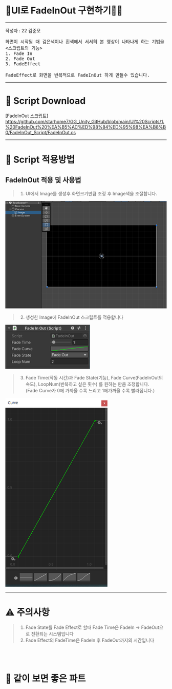 # 🚶UI로 FadeInOut 구현하기🚶‍♂️

---
작성자 : 22 김준모
<pre>
화면이 시작될 때 검은색이나 흰색에서 서서히 본 영상이 나타나게 하는 기법을 Fade In이라고 하며, 장면이 끝날 때 검은색이나 흰색으로 서서히 바뀌는 것을 Fade Out이라고 합니다.
<스크립트의 기능>
1. Fade In
2. Fade Out
3. FadeEffect

FadeEffect로 화면을 반복적으로 FadeInOut 하게 만들수 있습니다. 
</pre>

---

# 📓 Script Download

[FadeInOut 스크립트]
https://github.com/starhome7/GG_Unity_GitHub/blob/main/UI%20Scripts/1.%20FadeInOut%20%EA%B5%AC%ED%98%84%ED%95%98%EA%B8%B0/FadeInOut_Script/FadeInOut.cs
<br>

---

# 📝 Script 적용방법

## FadeInOut 적용 및 사용법

>1. UI에서 Image를 생성후 화면크기만큼 조정 후 Image색을 조절합니다.

![image](./FadeInOut_Pic/Fade1.PNG)

>2. 생성한 Image에 FadeInOut 스크립트를 적용합니다
 
![image](./FadeInOut_Pic/Fade2.PNG)

>3. Fade Time(작동 시간)과 Fade State(기능), Fade Curve(FadeInOut의 속도), LoopNum(반복하고 싶은 횟수) 를 원하는 만큼 조정합니다.<br>
(Fade Curve가 0에 가까울 수록 느리고 1에가까울 수록 빨라집니다.)

![image](./FadeInOut_Pic/Fade3.png)


---

# ⚠️ 주의사항

>1. Fade State를 Fade Effect로 할때 Fade Time은 FadeIn -> FadeOut으로 전환되는 시스템입니다
>2. Fade Effect의 FadeTime은 FadeIn 후 FadeOut까지의 시간입니다

<br><br>

# 🤝 같이 보면 좋은 파트
